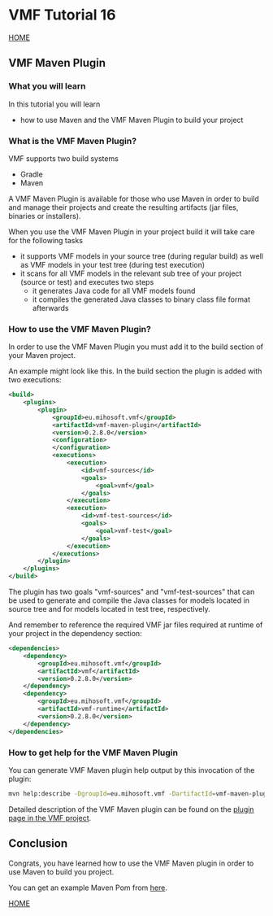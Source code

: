 # VMF Tutorial 16

[HOME](https://github.com/miho/VMF-Tutorials/blob/master/README.md)

## VMF Maven Plugin

### What you will learn

In this tutorial you will learn

- how to use Maven and the VMF Maven Plugin to build your project

### What is the VMF Maven Plugin?

VMF supports two build systems

- Gradle
- Maven

A VMF Maven Plugin is available for those who use Maven in order to build and manage their projects and create the resulting artifacts (jar files, binaries or installers).

When you use the VMF Maven Plugin in your project build it will take care for the following tasks
- it supports VMF models in your source tree (during regular build) as well as VMF models in your test tree (during test execution)
- it scans for all VMF models in the relevant sub tree of your project (source or test) and executes two steps
  - it generates Java code for all VMF models found
  - it compiles the generated Java classes to binary class file format afterwards

### How to use the VMF Maven Plugin?

In order to use the VMF Maven Plugin you must add it to the build section of your Maven project.

An example might look like this. In the build section the plugin is added with two executions:

```xml
<build>
	<plugins>
		<plugin>
			<groupId>eu.mihosoft.vmf</groupId>
			<artifactId>vmf-maven-plugin</artifactId>
			<version>0.2.8.0</version>
			<configuration>
			</configuration>
			<executions>
				<execution>
					<id>vmf-sources</id>
					<goals>
						<goal>vmf</goal>
					</goals>
				</execution>
				<execution>
					<id>vmf-test-sources</id>
					<goals>
						<goal>vmf-test</goal>
					</goals>
				</execution>
			</executions>
		</plugin>
	</plugins>
</build>
```

The plugin has two goals "vmf-sources" and "vmf-test-sources" that can be used to generate and compile the Java classes for models located in source tree and for models located in test tree, respectively.

And remember to reference the required VMF jar files required at runtime of your project in the dependency section:

```xml
<dependencies>
	<dependency>
		<groupId>eu.mihosoft.vmf</groupId>
		<artifactId>vmf</artifactId>
		<version>0.2.8.0</version>
	</dependency>
	<dependency>
		<groupId>eu.mihosoft.vmf</groupId>
		<artifactId>vmf-runtime</artifactId>
		<version>0.2.8.0</version>
	</dependency>
</dependencies>
```

### How to get help for the VMF Maven Plugin

You can generate VMF Maven plugin help output by this invocation of the plugin:
```bash
mvn help:describe -DgroupId=eu.mihosoft.vmf -DartifactId=vmf-maven-plugin -Dversion=0.2.8.0 -Ddetail=true
```

Detailed description of the VMF Maven plugin can be found on the [plugin page in the VMF project](https://github.com/treimers/VMF/tree/master/maven-plugin).

## Conclusion

Congrats, you have learned how to use the VMF Maven plugin in order to use Maven to build you project.

You can get an example Maven Pom from
[here](https://github.com/miho/VMF/blob/master/test-suite/pom.xml).


[HOME](https://github.com/miho/VMF-Tutorials/blob/master/README.md)

